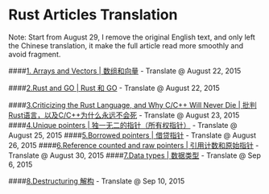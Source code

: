 Rust Articles Translation
====================

Note: Start from August 29, I remove the original English text, and only left the Chinese translation, it make the full article read more smoothly and avoid fragment.

####[1. Arrays and Vectors | 数组和向量](https://github.com/ScottHuangZL/Rust-Articles-Translation/blob/master/Arrays%20and%20Vectors%20-%20Chinese.md "1. Arrays and Vectors | 数组和向量") - Translate @ August 22, 2015 


####[2.Rust and GO | Rust 和 GO](https://github.com/ScottHuangZL/Rust-Articles-Translation/blob/master/Rust%20and%20GO.md "2.Rust and GO | Rust 和 GO")  - Translate @ August 22, 2015

####[3.Criticizing the Rust Language, and Why C/C++ Will Never Die | 批判Rust语言，以及C/C++为什么永远不会死](https://github.com/ScottHuangZL/Rust-Articles-Translation/blob/master/Criticizing%20the%20Rust%20Language%2C%20and%20Why%20C_C%2B%2B%20Will%20Never%20Die.md "3.Criticizing the Rust Language, and Why C/C++ Will Never Die | 批判Rust语言，以及C/C++为什么永远不会死")  - Translate @ August 23, 2015
####[4.Unique pointers | 独一无二的指针（所有权指针）](https://github.com/ScottHuangZL/Rust-Articles-Translation/blob/master/r4cpp%20-%20Unique%20Pointers.md "4.Unique pointers | 独一无二的指针（所有权指针）")  - Translate @ August 25, 2015
####[5.Borrowed pointers | 借贷指针](https://github.com/ScottHuangZL/Rust-Articles-Translation/blob/master/r4cpp%20-%20Borrowed%20pointers.md "5.Borrowed pointers | 借贷指针")  - Translate @ August 26, 2015
####[6.Reference counted and raw pointers | 引用计数和原始指针](https://github.com/ScottHuangZL/Rust-Articles-Translation/blob/master/r4cpp%20-%20Rc%20and%20raw%20pointers.md "6.Reference counted and raw pointers | 引用计数和原始指针")  - Translate @ August 30, 2015
####[7.Data types | 数据类型](https://github.com/ScottHuangZL/Rust-Articles-Translation/blob/master/r4cpp%20-%20Data%20types.md "7.Data types | 数据类型")  - Translate @ Sep 6, 2015

####[8.Destructuring 解构](https://github.com/ScottHuangZL/Rust-Articles-Translation/blob/master/r4cpp%20-%20Destructuring "8.Destructuring 解构")  - Translate @ Sep 10, 2015

